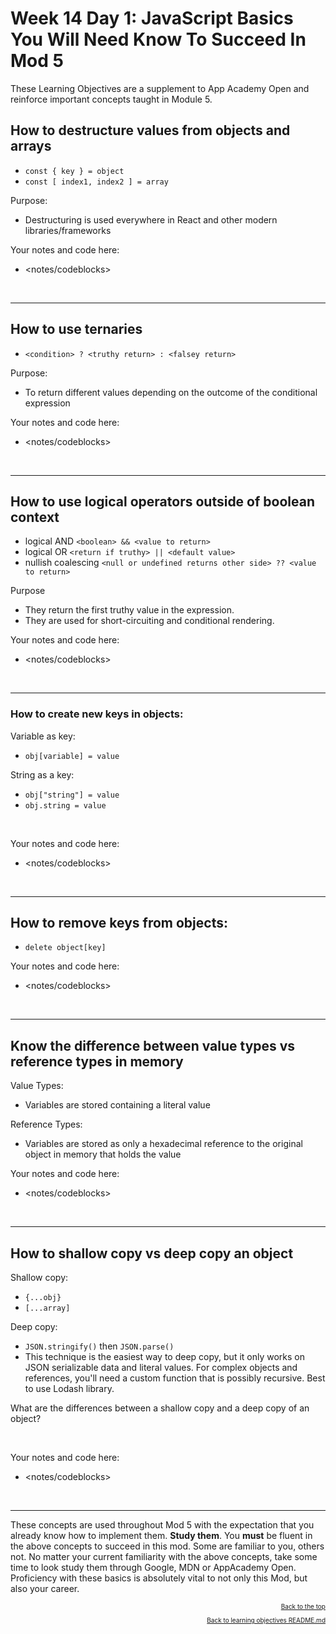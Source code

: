 # Week 14 Day 1: JavaScript Basics You Will Need Know To Succeed In Mod 5

<a name="#readme-top"></a>

These Learning Objectives are a supplement to App Academy Open and reinforce important concepts taught in Module 5.

## How to destructure values from objects and arrays

- `const { key } = object`
- `const [ index1, index2 ] = array`

Purpose:

- Destructuring is used everywhere in React and other modern libraries/frameworks

Your notes and code here:

- <notes/codeblocks>

<br>
<hr>

## How to use ternaries

- `<condition> ? <truthy return> : <falsey return>`

Purpose:

- To return different values depending on the outcome of the conditional expression

Your notes and code here:

- <notes/codeblocks>

<br>
<hr>

## How to use logical operators outside of boolean context

- logical AND `<boolean> && <value to return>`
- logical OR `<return if truthy> || <default value>`
- nullish coalescing `<null or undefined returns other side> ?? <value to return>`

Purpose

- They return the first truthy value in the expression.
- They are used for short-circuiting and conditional rendering.

Your notes and code here:

- <notes/codeblocks>

<br>
<hr>

### How to create new keys in objects:

Variable as key:

- `obj[variable] = value`

String as a key:

- `obj["string"] = value`
- `obj.string = value`

<br>

Your notes and code here:

- <notes/codeblocks>

<br>
<hr>

## How to remove keys from objects:

- `delete object[key]`

Your notes and code here:

- <notes/codeblocks>

<br>
<hr>

## Know the difference between value types vs reference types in memory

Value Types:

- Variables are stored containing a literal value

Reference Types:

- Variables are stored as only a hexadecimal reference to the original object in memory that holds the value

Your notes and code here:

- <notes/codeblocks>

<br>
<hr>

## How to shallow copy vs deep copy an object

Shallow copy:

- `{...obj}`
- `[...array]`

Deep copy:

- `JSON.stringify()` then `JSON.parse()`
- This technique is the easiest way to deep copy, but it only works on JSON serializable data and literal values. For complex objects and references, you'll need a custom function that is possibly recursive. Best to use Lodash library.

What are the differences between a shallow copy and a deep copy of an object?

<br>

Your notes and code here:

- <notes/codeblocks>

<br>
<hr>

These concepts are used throughout Mod 5 with the expectation that you already know how to implement them. **Study them**.
You **must** be fluent in the above concepts to succeed in this mod. Some are familiar to you, others not. No matter your current familiarity with the above concepts, take some time to look study them through Google, MDN or AppAcademy Open. Proficiency with these basics is absolutely vital to not only this Mod, but also your career.

<p align="right" style="font-size:10px">
  <a href="#readme-top">Back to the top</a>
</p>
<p align="right" style="font-size:10px">
  <a href="./README.md">Back to learning objectives README.md</a>
</p>
